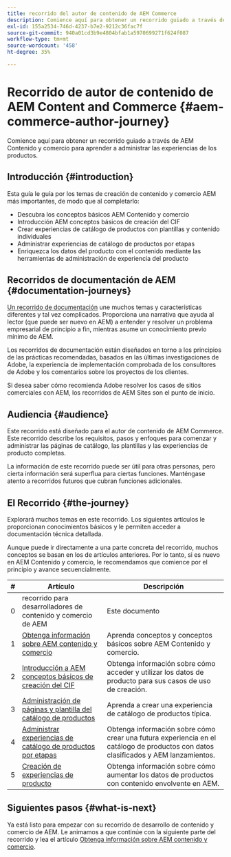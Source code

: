 ```yaml
---
title: recorrido del autor de contenido de AEM Commerce
description: Comience aquí para obtener un recorrido guiado a través de la creación AEM Commerce
exl-id: 155a2534-746d-4237-b7e2-9212c36fac7f
source-git-commit: 940a01cd3b9e4804bfab1a5970699271f624f087
workflow-type: tm+mt
source-wordcount: '458'
ht-degree: 35%

---
```


# Recorrido de autor de contenido de AEM Content and Commerce {#aem-commerce-author-journey}

Comience aquí para obtener un recorrido guiado a través de AEM Contenido y comercio para aprender a administrar las experiencias de los productos.

## Introducción {#introduction}

Esta guía le guía por los temas de creación de contenido y comercio AEM más importantes, de modo que al completarlo:

* Descubra los conceptos básicos AEM Contenido y comercio
* Introducción AEM conceptos básicos de creación del CIF
* Crear experiencias de catálogo de productos con plantillas y contenido individuales
* Administrar experiencias de catálogo de productos por etapas
* Enriquezca los datos del producto con el contenido mediante las herramientas de administración de experiencia del producto

## Recorridos de documentación de AEM {#documentation-journeys}

[Un recorrido de documentación](/help/journey-documentation/documentation-journeys.md) une muchos temas y características diferentes y tal vez complicados. Proporciona una narrativa que ayuda al lector (que puede ser nuevo en AEM) a entender y resolver un problema empresarial de principio a fin, mientras asume un conocimiento previo mínimo de AEM.

Los recorridos de documentación están diseñados en torno a los principios de las prácticas recomendadas, basados en las últimas investigaciones de Adobe, la experiencia de implementación comprobada de los consultores de Adobe y los comentarios sobre los proyectos de los clientes.

Si desea saber cómo recomienda Adobe resolver los casos de sitios comerciales con AEM, los recorridos de AEM Sites son el punto de inicio.

## Audiencia {#audience}

Este recorrido está diseñado para el autor de contenido de AEM Commerce. Este recorrido describe los requisitos, pasos y enfoques para comenzar y administrar las páginas de catálogo, las plantillas y las experiencias de producto completas.

La información de este recorrido puede ser útil para otras personas, pero cierta información será superflua para ciertas funciones. Manténgase atento a recorridos futuros que cubran funciones adicionales.

## El Recorrido {#the-journey}

Explorará muchos temas en este recorrido. Los siguientes artículos le proporcionan conocimientos básicos y le permiten acceder a documentación técnica detallada.

Aunque puede ir directamente a una parte concreta del recorrido, muchos conceptos se basan en los de artículos anteriores. Por lo tanto, si es nuevo en AEM Contenido y comercio, le recomendamos que comience por el principio y avance secuencialmente.

| # | Artículo | Descripción |
|---|---|---|
| 0 | recorrido para desarrolladores de contenido y comercio de AEM | Este documento |
| 1 | [Obtenga información sobre AEM contenido y comercio](/help/commerce-cloud/introduction.md) | Aprenda conceptos y conceptos básicos sobre AEM Contenido y comercio. |
| 2 | [Introducción a AEM conceptos básicos de creación del CIF](getting-started.md) | Obtenga información sobre cómo acceder y utilizar los datos de producto para sus casos de uso de creación. |
| 3 | [Administración de páginas y plantilla del catálogo de productos](catalog-templates.md) | Aprenda a crear una experiencia de catálogo de productos típica. |
| 4 | [Administrar experiencias de catálogo de productos por etapas](staged-catalog.md) | Obtenga información sobre cómo crear una futura experiencia en el catálogo de productos con datos clasificados y AEM lanzamientos. |
| 5 | [Creación de experiencias de producto](product-experience-management.md) | Obtenga información sobre cómo aumentar los datos de productos con contenido envolvente en AEM. |

## Siguientes pasos {#what-is-next}

Ya está listo para empezar con su recorrido de desarrollo de contenido y comercio de AEM. Le animamos a que continúe con la siguiente parte del recorrido y lea el artículo [Obtenga información sobre AEM contenido y comercio](/help/commerce-cloud/introduction.md).
